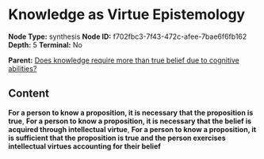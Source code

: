 # Knowledge as Virtue Epistemology

**Node Type:** synthesis
**Node ID:** f702fbc3-7f43-472c-afee-7bae6f6fb162
**Depth:** 5
**Terminal:** No

**Parent:** [Does knowledge require more than true belief due to cognitive abilities?](does-knowledge-require-more-than-true-belief-due-to-cognitive-abilities-antithesis-68ec2704-5b92-41f8-acbe-88f3af7da2fd.md)

## Content

**For a person to know a proposition, it is necessary that the proposition is true**, **For a person to know a proposition, it is necessary that the belief is acquired through intellectual virtue**, **For a person to know a proposition, it is sufficient that the proposition is true and the person exercises intellectual virtues accounting for their belief**
